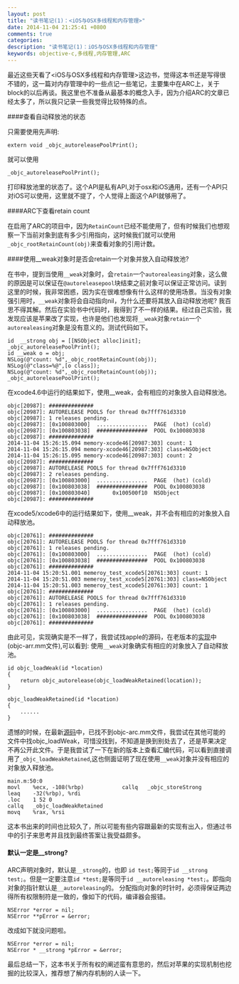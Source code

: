 ```yaml
---
layout: post
title: "读书笔记(1)：<iOS与OSX多线程和内存管理>"
date: 2014-11-04 21:25:41 +0800
comments: true
categories: 
description: "读书笔记(1)：iOS与OSX多线程和内存管理" 
keywords: objective-c,多线程,内存管理,ARC
---
```

最近这些天看了<iOS与OSX多线程和内存管理>这边书，觉得这本书还是写得很不错的，这一篇对内存管理中的一些点记一些笔记，主要集中在ARC上，关于block的以后再谈。我这里也不准备从最基本的概念入手，因为介绍ARC的文章已经太多了，所以我只记录一些我觉得比较特殊的点。

####查看自动释放池的状态

只需要使用先声明:

	extern void _objc_autoreleasePoolPrint();

就可以使用

	_objc_autoreleasePoolPrint();
	
打印释放池里的状态了。这个API是私有API,对于osx和iOS通用，还有一个API只对iOS可以使用，这里就不提了，个人觉得上面这个API就够用了。
<!--more--> 

####ARC下查看retain count

在启用了ARC的项目中，因为`RetainCount`已经不能使用了，但有时候我们也想观察一下当前对象到底有多少引用指向，这时候我们就可以使用`_objc_rootRetainCount(obj)`来查看对象的引用计数。

####使用__weak对象时是否会retain一个对象并放入自动释放池?

在书中，提到当使用`__weak`对象时，会`retain`一个`autorealeasing`对象，这么做的原因是可以保证在`@autoreleasepool`块结束之前对象可以保证正常访问。读到这里的时候，我非常困惑，因为实在很难想像有什么这样的使用场景。当没有对象强引用时，`__weak`对象将会自动指向nil，为什么还要将其放入自动释放池呢? 我百思不得其解。然后在实验书中代码时，我得到了不一样的结果。经过自己实验，我发现应该是苹果改了实现，也许是他们也发现将`__weak`对象`retain`一个`autorealeasing`对象是没有意义的。测试代码如下。

	id  __strong obj = [[NSObject alloc]init];
	_objc_autoreleasePoolPrint();
	id __weak o = obj;
	NSLog(@"count: %d",_objc_rootRetainCount(obj));
	NSLog(@"class=%@",[o class]);
	NSLog(@"count: %d",_objc_rootRetainCount(obj));
	_objc_autoreleasePoolPrint();

在xcode4.6中运行的结果如下，使用__weak，会有相应的对象放入自动释放池。

	objc[20987]: ##############
	objc[20987]: AUTORELEASE POOLS for thread 0x7fff761d3310
	objc[20987]: 1 releases pending.
	objc[20987]: [0x100803000]  ................  PAGE  (hot) (cold)
	objc[20987]: [0x100803038]  ################  POOL 0x100803038
	objc[20987]: ##############
	2014-11-04 15:26:15.094 memory-xcode46[20987:303] count: 1
	2014-11-04 15:26:15.094 memory-xcode46[20987:303] class=NSObject
	2014-11-04 15:26:15.095 memory-xcode46[20987:303] count: 2
	objc[20987]: ##############
	objc[20987]: AUTORELEASE POOLS for thread 0x7fff761d3310
	objc[20987]: 2 releases pending.
	objc[20987]: [0x100803000]  ................  PAGE  (hot) (cold)
	objc[20987]: [0x100803038]  ################  POOL 0x100803038
	objc[20987]: [0x100803040]       0x100500f10  NSObject
	objc[20987]: ##############
	
在xcode5/xcode6中的运行结果如下，使用__weak，并不会有相应的对象放入自动释放池。

	objc[20761]: ##############
	objc[20761]: AUTORELEASE POOLS for thread 0x7fff761d3310
	objc[20761]: 1 releases pending.
	objc[20761]: [0x100803000]  ................  PAGE  (hot) (cold)
	objc[20761]: [0x100803038]  ################  POOL 0x100803038
	objc[20761]: ##############
	2014-11-04 15:20:51.001 memeroy_test_xcode5[20761:303] count: 1
	2014-11-04 15:20:51.003 memeroy_test_xcode5[20761:303] class=NSObject
	2014-11-04 15:20:51.003 memeroy_test_xcode5[20761:303] count: 1
	objc[20761]: ##############
	objc[20761]: AUTORELEASE POOLS for thread 0x7fff761d3310
	objc[20761]: 1 releases pending.
	objc[20761]: [0x100803000]  ................  PAGE  (hot) (cold)
	objc[20761]: [0x100803038]  ################  POOL 0x100803038
	objc[20761]: ##############

由此可见，实现确实是不一样了，我尝试找apple的源码，在老版本的[实现](http://www.opensource.apple.com/source/objc4/objc4-493.11/runtime/objc-arr.mm)中(objc-arr.mm文件),可以看到: 使用`__weak`对象确实有相应的对象放入了自动释放池。

	id objc_loadWeak(id *location)
	{
    	return objc_autorelease(objc_loadWeakRetained(location));
	}
	
	objc_loadWeakRetained(id *location)
	{
		......
	}

遗憾的时候，在最新[源码](http://www.opensource.apple.com/source/objc4/objc4-646/runtime)中，已找不到objc-arc.mm文件，我尝试在其他可能的文件中找objc_loadWeak，可惜没找到，不知道是换到别处去了，还是苹果决定不再公开此文件。于是我尝试了一下在新的版本上查看汇编代码，可以看到直接调用了`_objc_loadWeakRetained`,这也侧面证明了现在使用`__weak`对象并没有相应的对象放入释放池。

	main.m:50:0
	movl	%ecx, -108(%rbp)        	callq	_objc_storeStrong
	leaq	-32(%rbp), %rdi
	.loc	1 52 0                 
	callq	_objc_loadWeakRetained
	movq	%rax, %rsi

这本书出来的时间也比较久了，所以可能有些内容跟最新的实现有出入，但通过书中的引子来思考并且找到最终答案让我受益颇多。

#### 默认一定是__strong?

ARC声明对象时，默认是`__strong`的，也即 `id test;`等同于`id __strong test;`。但是一定要注意`id *test;`是等同于`id __autoreleasing *test;`。即指向对象的指针默认是`__autoreleasing`的。 分配指向对象的时针时，必须得保证两边得所有权限制符是一致的，像如下的代码，编译器会报错。

	NSError *error = nil; 
	NSError **pError = &error;
	
改成如下就没问题啦。
	
	NSError *error = nil;	NSError * __strong *pError = &error;

最后总结一下，这本书关于所有权的阐述蛮有意思的，然后对苹果的实现机制也挖掘的比较深入，推荐想了解内存机制的人读一下。